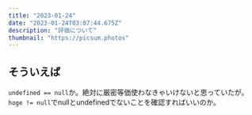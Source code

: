 ```yaml
---
title: "2023-01-24"
date: "2023-01-24T03:07:44.675Z"
description: "評価について"
thumbnail: "https://picsum.photos"
---
```


## そういえば
`undefined == null`か。絶対に厳密等価使わなきゃいけないと思っていたが。 `hoge != null`でnullとundefinedでないことを確認すればいいのか。